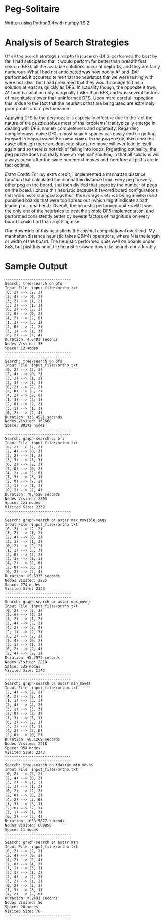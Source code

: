 # Peg-Solitaire

Written using Python3.4 with numpy 1.9.2

Analysis of Search Strategies
=============================
Of all the search strategies, depth first search (DFS) performed the best by far. I had anticipated that it would perform far better than breadth first search (BFS): all the available solutions occur at depth 13, and they are fairly numerous. What I had not anticipated was how poorly A* and IDA* performed. It occurred to me that the heuristics that we were testing with were not ideal, but I had presumed that they would manage to find a solution at least as quickly as DFS. In actuality though, the opposite it true: A* found a solution only marginally faster than BFS, and was several factors of magnitude slower than uninformed DFS. Upon more careful inspection this is due to the fact that the heuristics that are being used are extremely poor predictors of performance.

Applying DFS to the peg puzzle is especially effective due to the fact the nature of the puzzle solves most of the ‘problems’ that typically emerge in dealing with DFS: namely completeness and optimality. Regarding completeness, naive DFS in most search spaces can easily end up getting trapped in loops around the same states. In the peg puzzle, this is not the case: although there are duplicate states, no move will ever lead to itself again and so there is not risk of falling into loops. Regarding optimality, the peg puzzle does not really have an ‘optimal’ solution, in that all solutions will always occur after the same number of moves and therefore all paths are in fact optimal.

*Extra Credit*: For my extra credit, I implemented a manhattan distance function that calculated the manhattan distance from every peg to every other peg on the board, and then divided that score by the number of pegs on the board. I chose this heuristic because it favored board configurations that were more clumped together (the average distance being smaller) and punished boards that were too spread out (which might indicate a path leading to a dead end). Overall, the heuristic performed quite well! It was the only one of the heuristics to beat the simple DFS implementation, and performed consistently better by several factors of magnitude on every board I could find than anything else.

One downside of this heuristic is the abismal computational overhead. My manhattan distance heuristic takes O(N^4) operations, where N is the length or width of the board. The heuristic performed quite well on boards under 8x8, but past this point the heuristic slowed down the search considerably.


Sample Output
=============
```
------------------------------
Search: tree-search on dfs 
Input File: input_files/ortho.txt
(0, 2) --> (2, 2)
(2, 4) --> (0, 2)
(3, 2) --> (1, 2)
(3, 3) --> (1, 3)
(0, 2) --> (2, 2)
(2, 0) --> (0, 2)
(4, 2) --> (2, 0)
(1, 3) --> (3, 1)
(2, 0) --> (2, 2)
(3, 1) --> (1, 3)
(0, 2) --> (2, 4)
Duration: 0.0403 seconds
Nodes Visited: 33
Space: 12 nodes
------------------------------
------------------------------
Search: tree-search on bfs
Input File: input_files/ortho.txt
(0, 2) --> (2, 2)
(2, 4) --> (0, 2)
(3, 2) --> (1, 2)
(3, 3) --> (1, 3)
(0, 2) --> (2, 2)
(2, 0) --> (0, 2)
(4, 2) --> (2, 0)
(1, 3) --> (3, 1)
(2, 0) --> (2, 2)
(3, 1) --> (1, 3)
(0, 2) --> (2, 4)
Duration: 333.4521 seconds
Nodes Visited: 167668
Space: 88392 nodes
------------------------------
------------------------------
Search: graph-search on bfs
Input File: input_files/ortho.txt
(0, 2) --> (2, 2)
(2, 4) --> (0, 2)
(3, 2) --> (1, 2)
(3, 3) --> (1, 3)
(0, 2) --> (2, 2)
(2, 0) --> (0, 2)
(4, 2) --> (2, 0)
(1, 3) --> (3, 1)
(2, 0) --> (2, 2)
(3, 1) --> (1, 3)
(0, 2) --> (2, 4)
Duration: 78.4520 seconds
Nodes Visited: 2303
Space: 721 nodes
Visited Size: 2339
------------------------------
------------------------------
Search: graph-search on astar max_movable_pegs
Input File: input_files/ortho.txt
(0, 2) --> (2, 2)
(3, 2) --> (1, 2)
(2, 4) --> (0, 2)
(3, 3) --> (1, 3)
(0, 2) --> (2, 2)
(1, 1) --> (3, 3)
(2, 0) --> (2, 2)
(3, 3) --> (1, 1)
(4, 2) --> (2, 0)
(2, 0) --> (0, 2)
(0, 2) --> (2, 4)
Duration: 65.5935 seconds
Nodes Visited: 2225
Space: 274 nodes
Visited Size: 2343
------------------------------
------------------------------
Search: graph-search on astar max_moves
Input File: input_files/ortho.txt
(0, 2) --> (2, 2)
(2, 0) --> (0, 2)
(3, 2) --> (1, 2)
(2, 4) --> (2, 2)
(4, 2) --> (2, 4)
(2, 1) --> (2, 3)
(0, 2) --> (2, 2)
(2, 4) --> (0, 2)
(3, 1) --> (1, 3)
(0, 2) --> (2, 4)
(2, 4) --> (2, 2)
Duration: 65.7972 seconds
Nodes Visited: 2218
Space: 532 nodes
Visited Size: 2343
------------------------------
------------------------------
Search: graph-search on astar min_moves
Input File: input_files/ortho.txt
(2, 4) --> (2, 2)
(4, 2) --> (2, 4)
(1, 1) --> (3, 3)
(2, 4) --> (4, 2)
(3, 1) --> (3, 3)
(2, 0) --> (2, 2)
(1, 3) --> (3, 1)
(0, 2) --> (2, 2)
(3, 3) --> (1, 1)
(4, 2) --> (2, 0)
(2, 0) --> (0, 2)
Duration: 68.1269 seconds
Nodes Visited: 2218
Space: 954 nodes
Visited Size: 2343
------------------------------
------------------------------
Search: tree-search on idastar min_moves
Input File: input_files/ortho.txt
(0, 2) --> (2, 2)
(2, 4) --> (0, 2)
(3, 2) --> (1, 2)
(3, 3) --> (1, 3)
(0, 2) --> (2, 2)
(2, 0) --> (0, 2)
(4, 2) --> (2, 0)
(1, 3) --> (3, 1)
(2, 0) --> (2, 2)
(3, 1) --> (1, 3)
(0, 2) --> (2, 4)
Duration: 1658.5877 seconds
Nodes Visited: 609858
Space: 11 nodes
------------------------------
------------------------------
Search: graph-search on astar man
Input File: input_files/ortho.txt
(0, 2) --> (2, 2)
(2, 4) --> (0, 2)
(4, 2) --> (2, 4)
(2, 0) --> (4, 2)
(1, 1) --> (3, 1)
(3, 1) --> (1, 3)
(2, 4) --> (2, 2)
(3, 2) --> (1, 2)
(0, 2) --> (2, 2)
(1, 3) --> (3, 1)
(4, 2) --> (2, 0)
Duration: 0.2491 seconds
Nodes Visited: 50
Space: 28 nodes
Visited Size: 76
------------------------------
```